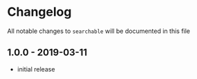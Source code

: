 # Changelog

All notable changes to `searchable` will be documented in this file

## 1.0.0 - 2019-03-11

- initial release
